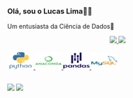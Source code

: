 ### Olá, sou o Lucas Lima👋🏽
Um entusiasta da Ciência de Dados🤖



<div align="center">
  <a href="https://github.com/lucaexplica">
  <img height="180em" src="https://github-readme-stats.vercel.app/api?username=lucaexplica&show_icons=true&theme=dark&include_all_commits=true&count_private=true"/>
  <img height="180em" src="https://github-readme-stats.vercel.app/api/top-langs/?username=lucaexplica&layout=compact&langs_count=7&theme=dark"/>
</div>
 <div style="display: inline_block"><br>
   <img height="40" width="60" src="https://github.com/devicons/devicon/blob/master/icons/python/python-original-wordmark.svg" />
   <img height="40" width="60" src="https://github.com/devicons/devicon/blob/master/icons/anaconda/anaconda-original-wordmark.svg"/>
   <img height="40" width="60" src="https://github.com/devicons/devicon/blob/master/icons/pandas/pandas-plain-wordmark.svg"/>
   <img height="40" width="60" src="https://github.com/devicons/devicon/blob/master/icons/mysql/mysql-original-wordmark.svg"/>
</div>


  
 ##
  
<div>
  <a href = "mailto:lucaslimasilva493@gmail.com"><img src="https://img.shields.io/badge/-Gmail-%23333?style=for-the-badge&logo=gmail&logoColor=white" target="_blank"></a>
  <a href="https://www.linkedin.com/in/lucaslima-s/" target="_blank"><img src="https://img.shields.io/badge/-LinkedIn-%230077B5?style=for-the-badge&logo=linkedin&logoColor=white" target="_blank"></a>
</div>
